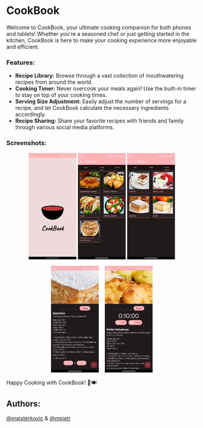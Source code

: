 # CookBook

Welcome to CookBook, your ultimate cooking companion for both phones and tablets! Whether you're a seasoned chef or just getting started in the kitchen, CookBook is here to make your cooking experience more enjoyable and efficient.

### Features:
- **Recipe Library:** Browse through a vast collection of mouthwatering recipes from around the world.
- **Cooking Timer:** Never overcook your meals again! Use the built-in timer to stay on top of your cooking times.
- **Serving Size Adjustment:** Easily adjust the number of servings for a recipe, and let CookBook calculate the necessary ingredients accordingly.
- **Recipe Sharing:** Share your favorite recipes with friends and family through various social media platforms.

### Screenshots:
<p align="center">
    <img src="screenshots/CookBookApp_screenshot (1).png" style="width: 25%;" />
    <img src="screenshots/CookBookApp_screenshot (2).png" style="width: 25%;" />
    <img src="screenshots/CookBookApp_screenshot (3).png" style="width: 25%;" />
</p>


<p align="center">
    <img src="screenshots/CookBookApp_screenshot (4).png" style="width: 25%;  margin-right: 12px;" />
    <img src="screenshots/CookBookApp_screenshot (5).png" style="width: 25%;" />
</p>

Happy Cooking with CookBook! 🍳🍽️

## Authors:
[@majsterkovic](https://www.github.com/majsterkovic) & [@mpietr](https://www.github.com/mpietr)
